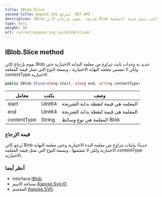 ```yaml
---
title: IBlob.Slice
second_title: Aspose.SVG لمرجع .NET API
description: IBlob طريقة. يقوم بإرجاع كائن Blob جديد به وحدات بايت تتراوح من معلمة البداية الاختيارية حتى ولكن لا تتضمن معلمة النهاية الاختيارية  وبسمة النوع التي تمثل قيمة المعلمة contentType الاختيارية.
type: docs
weight: 30
url: /ar/net/aspose.svg.io/iblob/slice/
---
```

## IBlob.Slice method

يقوم بإرجاع كائن Blob جديد به وحدات بايت تتراوح من معلمة البداية الاختيارية حتى ولكن لا تتضمن معلمة النهاية الاختيارية ، وبسمة النوع التي تمثل قيمة المعلمة contentType الاختيارية.

```csharp
public IBlob Slice(ulong start, ulong end, string contentType)
```

| معامل | يكتب | وصف |
| --- | --- | --- |
| start | UInt64 | المعلمة هي قيمة لنقطة بداية الشريحة |
| end | UInt64 | المعلمة هي قيمة لنقطة بداية الشريحة |
| contentType | String | المعلمة هي نوع وسائط Blob |

### قيمة الإرجاع

يُرجع كائن Blob جديدًا ببايتات تتراوح من معلمة البدء الاختيارية وحتى معلمة النهاية الاختيارية ولكن لا تتضمنها ، وبسمة النوع التي تمثل قيمة المعلمة contentType الاختيارية.

### أنظر أيضا

* interface [IBlob](../)
* مساحة الاسم [Aspose.Svg.IO](../../iblob/)
* المجسم [Aspose.SVG](../../../)


